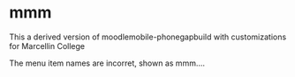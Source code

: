 # mmm

This a derived version of moodlemobile-phonegapbuild with customizations for Marcellin College

The menu item names are incorret, shown as mmm....

